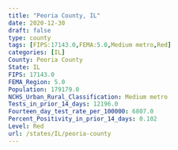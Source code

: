 ```yaml
---
title: "Peoria County, IL"
date: 2020-12-30
draft: false
type: county
tags: [FIPS:17143.0,FEMA:5.0,Medium metro,Red]
categories: [IL]
County: Peoria County
State: IL
FIPS: 17143.0
FEMA_Region: 5.0
Population: 179179.0
NCHS_Urban_Rural_Classification: Medium metro
Tests_in_prior_14_days: 12196.0
Fourteen_day_test_rate_per_100000: 6807.0
Percent_Positivity_in_prior_14_days: 0.102
Level: Red
url: /states/IL/peoria-county
---
```




